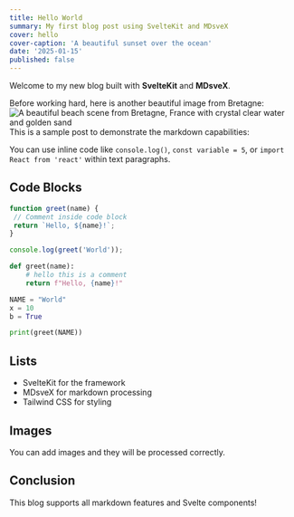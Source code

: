 ```yaml
---
title: Hello World
summary: My first blog post using SvelteKit and MDsveX
cover: hello
cover-caption: 'A beautiful sunset over the ocean'
date: '2025-01-15'
published: false
---
```


Welcome to my new blog built with **SvelteKit** and **MDsveX**.

Before working hard, here is another beautiful image from Bretagne:
![A beautiful beach scene from Bretagne, France with crystal clear water and golden sand](plage)
This is a sample post to demonstrate the markdown capabilities:

You can use inline code like `console.log()`, `const variable = 5`, or `import React from 'react'` within text paragraphs.

## Code Blocks

```javascript
function greet(name) {
 // Comment inside code block
 return `Hello, ${name}!`;
}

console.log(greet('World'));
```

```python
def greet(name):
    # hello this is a comment
    return f"Hello, {name}!"

NAME = "World"
x = 10
b = True

print(greet(NAME))
```

## Lists

- SvelteKit for the framework
- MDsveX for markdown processing
- Tailwind CSS for styling

## Images

You can add images and they will be processed correctly.

## Conclusion

This blog supports all markdown features and Svelte components!
